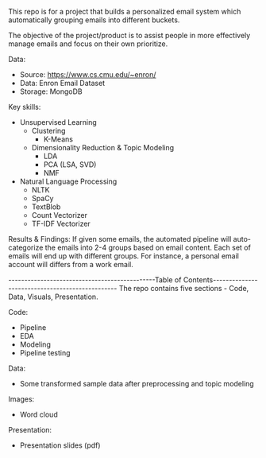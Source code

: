 This repo is for a project that builds a personalized email system which automatically grouping emails into different buckets.                  

The objective of the project/product is to assist people in more effectively manage emails and focus on their own prioritize. 

Data:
 * Source: https://www.cs.cmu.edu/~enron/
 * Data: Enron Email Dataset 
 * Storage: MongoDB

Key skills:
 * Unsupervised Learning 
	* Clustering 
		* K-Means 
	* Dimensionality Reduction & Topic Modeling
		* LDA 
		* PCA (LSA, SVD)
		* NMF 
 * Natural Language Processing 
	* NLTK 
	* SpaCy
	* TextBlob 
	* Count Vectorizer 
	* TF-IDF Vectorizer 

Results & Findings:
If given some emails, the automated pipeline will auto-categorize the emails into 2-4 groups based on email content. Each set of emails will end up with different groups. For instance, a personal email account will differs from a work email.


----------------------------------------------Table of Contents------------------------------------------------
The repo contains five sections - Code, Data, Visuals, Presentation.

Code:
 * Pipeline
 * EDA
 * Modeling 
 * Pipeline testing  

Data:
 * Some transformed sample data after preprocessing and topic modeling  

Images:
 * Word cloud 

Presentation:
 * Presentation slides (pdf)

